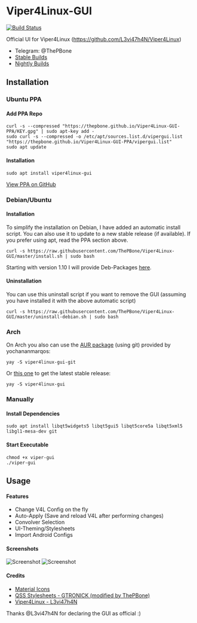 # Viper4Linux-GUI
[![Build Status](https://travis-ci.org/ThePBone/Viper4Linux-GUI.svg?branch=master)](https://travis-ci.org/ThePBone/Viper4Linux-GUI)

Official UI for Viper4Linux (https://github.com/L3vi47h4N/Viper4Linux)
  * Telegram: @ThePBone
  * [Stable Builds](https://github.com/ThePBone/Viper4Linux-GUI/releases)
  * [Nightly Builds](https://nightly.thebone.cf/viper-gui/?C=M;O=D)
## Installation
### Ubuntu PPA
#### Add PPA Repo
```
curl -s --compressed "https://thepbone.github.io/Viper4Linux-GUI-PPA/KEY.gpg" | sudo apt-key add -
sudo curl -s --compressed -o /etc/apt/sources.list.d/vipergui.list "https://thepbone.github.io/Viper4Linux-GUI-PPA/vipergui.list"
sudo apt update
```
#### Installation
```
sudo apt install viper4linux-gui
```
[View PPA on GitHub](https://github.com/ThePBone/Viper4Linux-GUI-PPA)

### Debian/Ubuntu
#### Installation
To simplify the installation on Debian, I have added an automatic install script.
You can also use it to update to a new stable release (if available).
If you prefer using apt, read the PPA section above.
```
curl -s https://raw.githubusercontent.com/ThePBone/Viper4Linux-GUI/master/install.sh | sudo bash
```
Starting with version 1.10 I will provide Deb-Packages [here](https://github.com/ThePBone/Viper4Linux-GUI/releases).
#### Uninstallation
You can use this uninstall script if you want to remove the GUI (assuming you have installed it with the above automatic script) 
```
curl -s https://raw.githubusercontent.com/ThePBone/Viper4Linux-GUI/master/uninstall-debian.sh | sudo bash
```
### Arch
On Arch you also can use the [AUR package](https://aur.archlinux.org/packages/viper4linux-gui-git/) (using git) provided by yochananmarqos:
```
yay -S viper4linux-gui-git  
```
Or [this one](https://aur.archlinux.org/packages/viper4linux-gui) to get the latest stable release:
```
yay -S viper4linux-gui 
```
### Manually
#### Install Dependencies

```
sudo apt install libqt5widgets5 libqt5gui5 libqt5core5a libqt5xml5 libgl1-mesa-dev git
```

#### Start Executable
```
chmod +x viper-gui
./viper-gui
```

## Usage
#### Features
  * Change V4L Config on the fly 
  * Auto-Apply (Save and reload V4L after performing changes)
  * Convolver Selection
  * UI-Theming/Stylesheets
  * Import Android Configs

#### Screenshots
![Screenshot](https://github.com/ThePBone/Viper4Linux-GUI/blob/master/screenshots/tab1.png?raw=true)
![Screenshot](https://github.com/ThePBone/Viper4Linux-GUI/blob/master/screenshots/tab3_dark.png?raw=true)
#### Credits
  * [Material Icons](https://material.io/tools/icons/)
  * [QSS Stylesheets - GTRONICK (modified by ThePBone)](https://github.com/GTRONICK/QSS)
  * [Viper4Linux - L3vi47h4N](https://github.com/L3vi47h4N/Viper4Linux)

Thanks @L3vi47h4N for declaring the GUI as official :)
